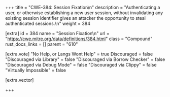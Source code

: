 +++
title = "CWE-384: Session Fixation\n"
description = "Authenticating a user, or otherwise establishing a new user session, without invalidating any existing session identifier gives an attacker the opportunity to steal authenticated sessions.\n"
weight = 384

[extra]
id = 384
name = "Session Fixation\n"
url = "https://cwe.mitre.org/data/definitions/384.html"
class = "Compound"
rust_docs_links = []
parent = "610"

[extra.vote]
"No Help, or Langs Wont Help" = true
Discouraged = false
"Discouraged via Library" = false
"Discouraged via Borrow Checker" = false
"Discouraged via Debug Mode" = false
"Discouraged via Clippy" = false
"Virtually Impossible" = false

[extra.vector]

+++